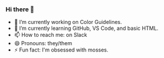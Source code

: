 ### Hi there 👋
- 🔭 I’m currently working on Color Guidelines.
- 🌱 I’m currently learning GitHub, VS Code, and basic HTML.
- 📫 How to reach me: on Slack
- 😄 Pronouns: they/them
- ⚡ Fun fact: I'm obsessed with mosses.
